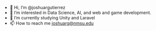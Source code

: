 - 👋 Hi, I’m @joshuargutierrez
- 👀 I’m interested in Data Science, AI, and web and game development.
- 🌱 I’m currently studying Unity and Laravel
- 📫 How to reach me joshuarg@nmsu.edu

<!---
joshuargutierrez/joshuargutierrez is a ✨ special ✨ repository because its `README.md` (this file) appears on your GitHub profile.
You can click the Preview link to take a look at your changes.
--->
